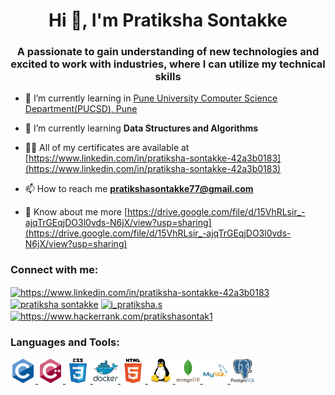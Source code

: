 <h1 align="center">Hi 👋, I'm Pratiksha Sontakke</h1>
<h3 align="center">A passionate to gain understanding of new technologies and excited to work with industries, where I can utilize my technical skills</h3>

- 🔭 I’m currently learning in [Pune University Computer Science Department(PUCSD), Pune](http://www.unipune.ac.in/dept/science/computer_science/default.htm)

- 🌱 I’m currently learning **Data Structures and Algorithms**

- 👨‍💻 All of my certificates are available at [https://www.linkedin.com/in/pratiksha-sontakke-42a3b0183](https://www.linkedin.com/in/pratiksha-sontakke-42a3b0183)

- 📫 How to reach me **pratikshasontakke77@gmail.com**

- 📄 Know about me more [https://drive.google.com/file/d/15VhRLsir_-ajqTrGEqjDO3l0vds-N6jX/view?usp=sharing](https://drive.google.com/file/d/15VhRLsir_-ajqTrGEqjDO3l0vds-N6jX/view?usp=sharing)

<h3 align="left">Connect with me:</h3>
<p align="left">
<a href="https://linkedin.com/in/https://www.linkedin.com/in/pratiksha-sontakke-42a3b0183" target="blank"><img align="center" src="https://raw.githubusercontent.com/rahuldkjain/github-profile-readme-generator/master/src/images/icons/Social/linked-in-alt.svg" alt="https://www.linkedin.com/in/pratiksha-sontakke-42a3b0183" height="30" width="40" /></a>
<a href="https://fb.com/pratiksha sontakke" target="blank"><img align="center" src="https://raw.githubusercontent.com/rahuldkjain/github-profile-readme-generator/master/src/images/icons/Social/facebook.svg" alt="pratiksha sontakke" height="30" width="40" /></a>
<a href="https://instagram.com/i_pratiksha.s" target="blank"><img align="center" src="https://raw.githubusercontent.com/rahuldkjain/github-profile-readme-generator/master/src/images/icons/Social/instagram.svg" alt="i_pratiksha.s" height="30" width="40" /></a>
<a href="https://www.hackerrank.com/https://www.hackerrank.com/pratikshasontak1" target="blank"><img align="center" src="https://raw.githubusercontent.com/rahuldkjain/github-profile-readme-generator/master/src/images/icons/Social/hackerrank.svg" alt="https://www.hackerrank.com/pratikshasontak1" height="30" width="40" /></a>
</p>

<h3 align="left">Languages and Tools:</h3>
<p align="left"> <a href="https://www.cprogramming.com/" target="_blank" rel="noreferrer"> <img src="https://raw.githubusercontent.com/devicons/devicon/master/icons/c/c-original.svg" alt="c" width="40" height="40"/> </a> <a href="https://www.w3schools.com/cpp/" target="_blank" rel="noreferrer"> <img src="https://raw.githubusercontent.com/devicons/devicon/master/icons/cplusplus/cplusplus-original.svg" alt="cplusplus" width="40" height="40"/> </a> <a href="https://www.w3schools.com/css/" target="_blank" rel="noreferrer"> <img src="https://raw.githubusercontent.com/devicons/devicon/master/icons/css3/css3-original-wordmark.svg" alt="css3" width="40" height="40"/> </a> <a href="https://www.docker.com/" target="_blank" rel="noreferrer"> <img src="https://raw.githubusercontent.com/devicons/devicon/master/icons/docker/docker-original-wordmark.svg" alt="docker" width="40" height="40"/> </a> <a href="https://www.w3.org/html/" target="_blank" rel="noreferrer"> <img src="https://raw.githubusercontent.com/devicons/devicon/master/icons/html5/html5-original-wordmark.svg" alt="html5" width="40" height="40"/> </a> <a href="https://www.linux.org/" target="_blank" rel="noreferrer"> <img src="https://raw.githubusercontent.com/devicons/devicon/master/icons/linux/linux-original.svg" alt="linux" width="40" height="40"/> </a> <a href="https://www.mongodb.com/" target="_blank" rel="noreferrer"> <img src="https://raw.githubusercontent.com/devicons/devicon/master/icons/mongodb/mongodb-original-wordmark.svg" alt="mongodb" width="40" height="40"/> </a> <a href="https://www.mysql.com/" target="_blank" rel="noreferrer"> <img src="https://raw.githubusercontent.com/devicons/devicon/master/icons/mysql/mysql-original-wordmark.svg" alt="mysql" width="40" height="40"/> </a> <a href="https://www.postgresql.org" target="_blank" rel="noreferrer"> <img src="https://raw.githubusercontent.com/devicons/devicon/master/icons/postgresql/postgresql-original-wordmark.svg" alt="postgresql" width="40" height="40"/> </a> </p>
